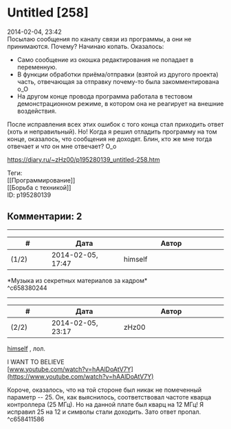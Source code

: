 Untitled [258]
==============

  
2014-02-04, 23:42  
 Посылаю сообщения по каналу связи из программы, а они не принимаются. Почему? Начинаю копать. Оказалось:   
   
 - Само сообщение из окошка редактирования не попадает в переменную.   
 - В функции обработки приёма/отправки (взятой из другого проекта) часть, отвечающая за отправку почему-то была закомментирована о\_О   
 - На другом конце провода программа работала в тестовом демонстрационном режиме, в котором она не реагирует на внешние воздействия.   
   
 После исправления всех этих ошибок с того конца стал приходить ответ (хоть и неправильный). Но! Когда я решил отладить программу на том конце, оказалось, что сообщения не доходят. Блин, кто же мне тогда отвечает и  *что*  он мне отвечает? О\_о   
  
<https://diary.ru/~zHz00/p195280139_untitled-258.htm>  
  
Теги:  
[[Программирование]]  
[[Борьба с техникой]]  
ID: p195280139  


Комментарии: 2
--------------

  


---



|         #         |              Дата              |                     Автор                     |           ID           |
| --- | --- | --- | --- |
| (1/2) | 2014-02-05, 17:47 | himself | c658380244 |

  
 \*Музыка из секретных материалов за кадром\*   
 ^c658380244

---



|         #         |              Дата              |                     Автор                     |           ID           |
| --- | --- | --- | --- |
| (2/2) | 2014-02-05, 23:17 | zHz00 | c658411586 |

  
  [himself](http://himself.diary.ru "void")  , лол.   
   
 I WANT TO BELIEVE   
  [www.youtube.com/watch?v=hAAlDoAtV7Y](https://www.youtube.com/watch?v=hAAlDoAtV7Y)    
   
 Короче, оказалось, что на той стороне был никак не помеченный параметр -- 25. Он, как выяснилось, соответствовал частоте кварца контроллера (25 МГц). Но на данной плате был кварц на 12 МГц! Я исправил 25 на 12 и символы стали доходить. Зато ответ пропал.   
 ^c658411586